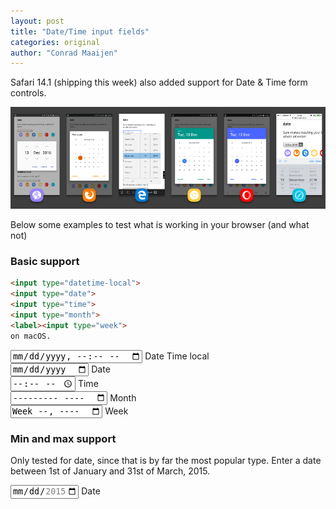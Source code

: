 ```yaml
---
layout: post
title: "Date/Time input fields"
categories: original
author: "Conrad Maaijen"
---
```


Safari 14.1 (shipping this week) also added support for Date & Time form controls.

<!--more-->

![Browsers](/assets/posts/browsers-input-type.png)

Below some examples to test what is working in your browser (and what not)

### Basic support

```html
<input type="datetime-local">
<input type="date">
<input type="time">
<input type="month">
<label><input type="week">
on macOS.
```

<label><input type="datetime-local" name="date"> Date Time local</label><br>
<label><input type="date" name="date"> Date</label><br>
<label><input type="time" name="time"> Time</label><br>
<label><input type="month" name="month"> Month</label><br>
<label><input type="week" name="week"> Week</label>

### Min and max support
Only tested for date, since that is by far the most popular type. Enter a date between 1st of January and 31st of March, 2015.

<label><input type="date" name="dateWithMinMax" min="2015-01-01" max="2015-03-31"> Date</label>
